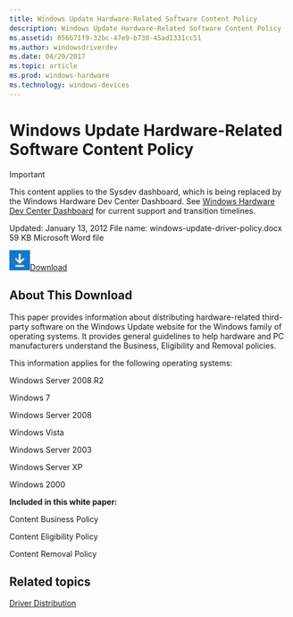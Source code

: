 ```yaml
---
title: Windows Update Hardware-Related Software Content Policy
description: Windows Update Hardware-Related Software Content Policy
ms.assetid: 056b71f9-32bc-47e9-b730-45ad1331cc51
ms.author: windowsdriverdev
ms.date: 04/20/2017
ms.topic: article
ms.prod: windows-hardware
ms.technology: windows-devices
---
```


# Windows Update Hardware-Related Software Content Policy

> [!IMPORTANT]
> This content applies to the Sysdev dashboard, which is being replaced by the Windows Hardware Dev Center Dashboard. See [Windows Hardware Dev Center Dashboard](https://msdn.microsoft.com/en-us/windows/hardware/drivers/dashboard/index) for current support and transition timelines.  

Updated: January 13, 2012 File name: windows-update-driver-policy.docx 59 KB Microsoft Word file

![download image](images/downloadbutton.jpg)[Download](http://download.microsoft.com/download/9/c/5/9c5b2167-8017-4bae-9fde-d599bac8184a/windows-update-drivers-policy.docx)

## <span id="About_This_Download"></span><span id="about_this_download"></span><span id="ABOUT_THIS_DOWNLOAD"></span>About This Download


This paper provides information about distributing hardware-related third-party software on the Windows Update website for the Windows family of operating systems. It provides general guidelines to help hardware and PC manufacturers understand the Business, Eligibility and Removal policies.

This information applies for the following operating systems:

Windows Server 2008 R2

Windows 7

Windows Server 2008

Windows Vista

Windows Server 2003

Windows Server XP

Windows 2000

**Included in this white paper:**

Content Business Policy

Content Eligibility Policy

Content Removal Policy

## <span id="related_topics"></span>Related topics


[Driver Distribution](https://msdn.microsoft.com/library/windows/hardware/br230778.aspx)

 

 

